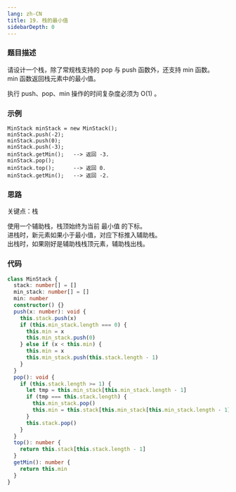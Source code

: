 ```yaml
---
lang: zh-CN
title: 19. 栈的最小值
sidebarDepth: 0
---
```


### 题目描述

请设计一个栈，除了常规栈支持的 pop 与 push 函数外，还支持 min 函数。  
min 函数返回栈元素中的最小值。

执行 push、pop、min 操作的时间复杂度必须为 O(1) 。


### 示例

```
MinStack minStack = new MinStack();
minStack.push(-2);
minStack.push(0);
minStack.push(-3);
minStack.getMin();   --> 返回 -3.
minStack.pop();
minStack.top();      --> 返回 0.
minStack.getMin();   --> 返回 -2.
```


### 思路

关键点：栈

使用一个辅助栈，栈顶始终为当前 最小值 的下标。  
进栈时，新元素如果小于最小值，对应下标推入辅助栈。  
出栈时，如果刚好是辅助栈栈顶元素，辅助栈出栈。


### 代码

```ts
class MinStack {
  stack: number[] = []
  min_stack: number[] = []
  min: number
  constructor() {}
  push(x: number): void {
    this.stack.push(x)
    if (this.min_stack.length === 0) {
      this.min = x
      this.min_stack.push(0)
    } else if (x < this.min) {
      this.min = x
      this.min_stack.push(this.stack.length - 1)
    }
  }
  pop(): void {
    if (this.stack.length >= 1) {
      let tmp = this.min_stack[this.min_stack.length - 1]
      if (tmp === this.stack.length) {
        this.min_stack.pop()
        this.min = this.stack[this.min_stack[this.min_stack.length - 1]]
      }
      this.stack.pop()
    }
  }
  top(): number {
    return this.stack[this.stack.length - 1]
  }
  getMin(): number {
    return this.min
  }
}
```

